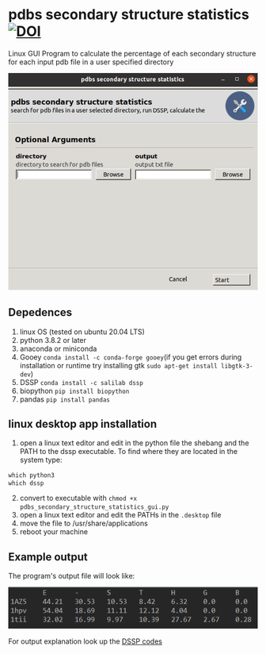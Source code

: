 # pdbs secondary structure statistics [![DOI](https://zenodo.org/badge/DOI/10.5281/zenodo.5829720.svg)](https://doi.org/10.5281/zenodo.5829720)
Linux GUI Program to calculate the percentage of each secondary structure for each input pdb file in a user specified directory

![](program_gui.png)

## Depedences
1. linux OS (tested on ubuntu 20.04 LTS)
2. python 3.8.2 or later
3. anaconda or miniconda
4. Gooey `conda install -c conda-forge gooey`(if you get errors during installation or runtime try installing gtk `sudo apt-get install libgtk-3-dev`)
5. DSSP `conda install -c salilab dssp`
6. biopython `pip install biopython`
7. pandas `pip install pandas`

## linux desktop app installation
1. open a linux text editor and edit in the python file the shebang and the PATH to the dssp executable. To find where they are located in the system type:  

```
which python3
which dssp
```
2. convert to executable with `chmod +x pdbs_secondary_structure_statistics_gui.py`
3. open a linux text editor and edit the PATHs in the `.desktop` file
4. move the file to /usr/share/applications
5. reboot your machine

## Example output
The program's output file will look like:

![](example_output.png)

For output explanation look up the [DSSP codes](https://biopython.org/docs/1.76/api/Bio.PDB.DSSP.html)
